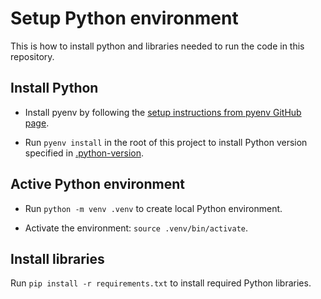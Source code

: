 # Setup Python environment

This is how to install python and libraries needed to run the code in this repository.


## Install Python

* Install pyenv by following the [setup instructions from pyenv GitHub page](https://github.com/pyenv/pyenv?tab=readme-ov-file#installation).

* Run `pyenv install` in the root of this project to install Python version specified in [.python-version](/.python-version).


## Active Python environment

* Run `python -m venv .venv` to create local Python environment.

* Activate the environment: `source .venv/bin/activate`.


## Install libraries

Run `pip install -r requirements.txt` to install required Python libraries.
